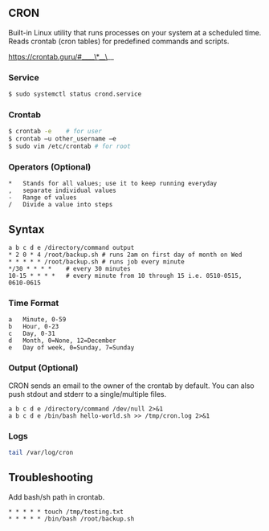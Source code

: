 ## CRON

Built-in Linux utility that runs processes on your system at a scheduled time. Reads crontab (cron tables) for predefined commands and scripts.

https://crontab.guru/#____\*__\__

### Service

```sh
$ sudo systemctl status crond.service
```

### Crontab

```sh
$ crontab -e    # for user
$ crontab –u other_username –e
$ sudo vim /etc/crontab # for root
```

### Operators (Optional)

```
*   Stands for all values; use it to keep running everyday
,   separate individual values
-   Range of values
/   Divide a value into steps
```

## Syntax

```
a b c d e /directory/command output
* 2 0 * 4 /root/backup.sh # runs 2am on first day of month on Wed
* * * * * /root/backup.sh # runs job every minute
*/30 * * * *    # every 30 minutes
10-15 * * * *   # every minute from 10 through 15 i.e. 0510-0515, 0610-0615
```

### Time Format

```
a   Minute, 0-59
b   Hour, 0-23
c   Day, 0-31
d   Month, 0=None, 12=December
e   Day of week, 0=Sunday, 7=Sunday
```

### Output (Optional)

CRON sends an email to the owner of the crontab by default. You can also push stdout and stderr to a single/multiple files.

```
a b c d e /directory/command /dev/null 2>&1
a b c d e /bin/bash hello-world.sh >> /tmp/cron.log 2>&1
```

### Logs

```sh
tail /var/log/cron
```

## Troubleshooting

Add bash/sh path in crontab.

```
* * * * * touch /tmp/testing.txt
* * * * * /bin/bash /root/backup.sh
```
